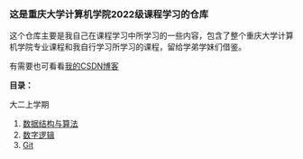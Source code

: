 ### 这是重庆大学计算机学院2022级课程学习的仓库

这个仓库主要是我自己在课程学习中所学习的一些内容，包含了整个重庆大学计算机学院专业课程和我自行学习所学习的课程，留给学弟学妹们借鉴。

有需要也可看看[我的CSDN博客](https://blog.csdn.net/Haru_Yuki?spm=1000.2115.3001.5343)

**目录：**

大二上学期

1. [数据结构与算法](https://github.com/Haru-Yuk1/Course-Study/tree/master/数据结构与算法) 
2. [数字逻辑](https://github.com/Haru-Yuk1/Course-Study/tree/master/数字逻辑)
3. [Git](https://github.com/Haru-Yuk1/Course-Study/tree/master/Git)
